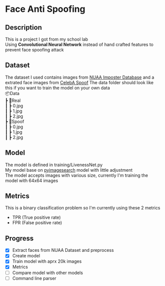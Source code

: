 # Face Anti Spoofing
## Description
This is a project I got from my school lab  
Using **Convolutional Neural Network** instead of hand crafted features to prevent face spoofing attack  
## Dataset
The dataset I used contains images from [NUAA Imposter Database](http://parnec.nuaa.edu.cn/_upload/tpl/02/db/731/template731/pages/xtan/NUAAImposterDB_download.htm)
and a extrated face images from [CelebA Spoof](https://github.com/Davidzhangyuanhan/CelebA-Spoof)
The data folder should look like this if you want to train the model on your own data  
📦Data  
 ┣ 📂Real  
 ┃ ┣ 0.jpg  
 ┃ ┣ 1.jpg  
 ┃ ┣ 2.jpg  
 ┣ 📂Spoof  
 ┃ ┣ 0.jpg  
 ┃ ┣ 1.jpg  
 ┃ ┣ 2.jpg  
## Model
The model is defined in training/LivenessNet.py  
My model base on [pyimagesearch](https://www.pyimagesearch.com/2019/03/11/liveness-detection-with-opencv/) model with little adjustment  
The model accepts images with various size, currently I'm training the model with 64x64 images  
## Metrics
This is a binary classification problem so I'm currently using these 2 metrics
- TPR (True positive rate)
- FPR (False positive rate)
## Progress
- [x] Extract faces from NUAA Dataset and preprocess
- [x] Create model
- [x] Train model with aprx 20k images
- [x] Metrics 
- [ ] Compare model with other models 
- [ ] Command line parser
